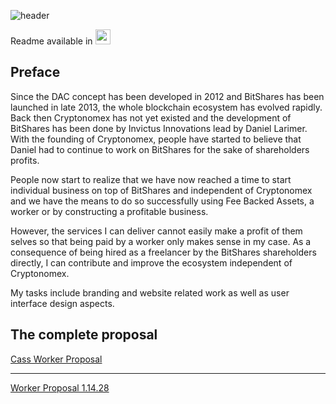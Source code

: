 
![header](https://raw.githubusercontent.com/cassiopaia/worker-proposals-bts/master/assets/images/header@2x.png)


Readme available in <a href="README-CN.md"><img src="https://cdn.rawgit.com/cassiopaia/worker-proposals-bts/master/assets/images/cn.svg" width="24" /></a>



Preface
------
Since the DAC concept has been developed in 2012 and BitShares has been launched in late 2013, the whole blockchain ecosystem has evolved rapidly. Back then Cryptonomex has not yet existed and the development of BitShares has been done by Invictus Innovations lead by Daniel Larimer. With the founding of Cryptonomex, people have started to believe that Daniel had to continue to work on BitShares for the sake of shareholders profits.

People now start to realize that we have now reached a time to start individual business on top of BitShares and independent of Cryptonomex and we have the means to do so successfully using Fee Backed Assets, a worker or by constructing a profitable business.

However, the services I can deliver cannot easily make a profit of them selves so that being paid by a worker only makes sense in my case. As a consequence of being hired as a freelancer by the BitShares shareholders directly, I can contribute and improve the ecosystem independent of Cryptonomex.

My tasks include branding and website related work as well as user interface design aspects.


The complete proposal
------
[Cass Worker Proposal](https://github.com/cassiopaia/worker-proposals-bts/blob/master/cass-worker-proposal-1.14.28-EN.md)



------
<a href="http://cryptofresh.com/workers" target="_blank">Worker Proposal 1.14.28</a>

